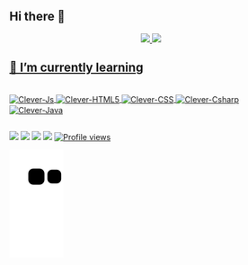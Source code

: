 ## Hi there 👋

<div style="display: inline_block" align="center">
  <a href="https://github.com/cleverlf">
  <img height="150em" src="https://github-readme-stats.vercel.app/api?username=cleverlf&show_icons=true&theme=merko&include_all_commits=true&count_private=true"/>
  <img height="150em" src="https://github-readme-stats.vercel.app/api/top-langs/?username=cleverlf&layout=compact&langs_count=7&theme=merko"/>
</div>
  
  ## 🌱 I’m currently learning
 
<div style="display: inline_block"><br>            <!-- https://devicon.dev/ -->
  
  <img align="center" alt="Clever-Js" height="30" width="40" src="https://cdn.jsdelivr.net/gh/devicons/devicon/icons/javascript/javascript-original.svg"> 
  <img align="center" alt="Clever-HTML5" height="30" width="40" src="https://cdn.jsdelivr.net/gh/devicons/devicon/icons/html5/html5-original-wordmark.svg">
  <img align="center" alt="Clever-CSS" height="30" width="40" src="https://cdn.jsdelivr.net/gh/devicons/devicon/icons/css3/css3-original-wordmark.svg">  
  <img align="center" alt="Clever-Csharp" height="30" width="40" src="https://cdn.jsdelivr.net/gh/devicons/devicon/icons/csharp/csharp-original.svg">
  <img align="center" alt="Clever-Java" height="30" width="40" src="https://cdn.jsdelivr.net/gh/devicons/devicon/icons/java/java-original-wordmark.svg" />
  
</div>
  
  ##
  
<div>                                            <!-- https://dev.to/envoy_/150-badges-for-github-pnk -->
  
  <a href="https://instagram.com/cleverlmf" target="_blank"><img src="https://img.shields.io/badge/-Instagram-%23E4405F?style=for-the-badge&logo=instagram&logoColor=white" target="_blank"></a> 
  <a href = "mailto:clf.nameless@gmail.com"><img src="https://img.shields.io/badge/-Gmail-%23333?style=for-the-badge&logo=gmail&logoColor=white" target="_blank"></a>
  <a href="https://www.linkedin.com/in/cleverlf" target="_blank"><img src="https://img.shields.io/badge/-LinkedIn-%230077B5?style=for-the-badge&logo=linkedin&logoColor=white" target="_blank"></a>
  <a href="https://api.whatsapp.com/send?phone=5561996555065" target="_blank"><img src="https://img.shields.io/badge/WhatsApp-25D366?style=for-the-badge&logo=whatsapp&logoColor=white" target="_blank"></a>
  [![Profile views](https://komarev.com/ghpvc/?username=clevewrlf&style=for-the-badge&color=brightgreen)](https://github.com/cleverlf)
  
 ![snake gif](https://github.com/cleverlf/cleverlf/blob/output/github-contribution-grid-snake.svg)
                                                <!-- https://www.youtube.com/watch?v=MZT37vCQ-4Y&ab_channel=BavisettiNarayan -->
</div>
  
<!--
**cleverlmf/cleverlmf** is a ✨ _special_ ✨ repository because its `README.md` (this file) appears on your GitHub profile.

Here are some ideas to get you started:

- 🔭 I’m currently working on ...
 ...
- 👯 I’m looking to collaborate on ...
- 🤔 I’m looking for help with ...
- 💬 Ask me about ...
- 📫 How to reach me: ...
- 😄 Pronouns: ...
- ⚡ Fun fact: ...
-->

 

